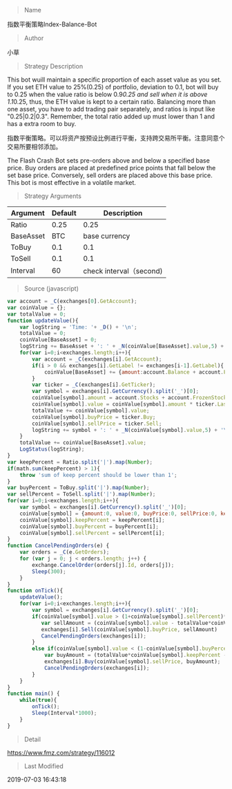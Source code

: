 
> Name

指数平衡策略Index-Balance-Bot

> Author

小草

> Strategy Description

This bot wuill maintain a specific proportion of each asset value as you set.
If you set ETH value to 25%(0.25) of portfolio, deviation to 0.1, bot will buy to 0.25 when the value ratio is below 0.9*0.25 and sell when it is above 1.1*0.25, thus, the ETH value is kept to a certain ratio.
Balancing more than one asset, you have to add trading pair separately, and ratios is input like "0.25|0.2|0.3".
Remember, the total ratio added up must lower than 1 and has a extra room to buy.

指数平衡策略。可以将资产按预设比例进行平衡，支持跨交易所平衡。注意同意个交易所要相邻添加。

The Flash Crash Bot sets pre-orders above and below a specified base price. Buy orders are placed at predefined price points that fall below the set base price. Conversely, sell orders are placed above this base price. This bot is most effective in a volatile market.

> Strategy Arguments



|Argument|Default|Description|
|----|----|----|
|Ratio|0.25|0.25|0.25|assets ratio(separate by "|")|
|BaseAsset|BTC|base currency|
|ToBuy|0.1|0.1|0.1|Deviation ratio to buy|
|ToSell|0.1|0.1|0.1|Deviation ratio to sell|
|Interval|60|check interval（second)|


> Source (javascript)

``` javascript
var account = _C(exchanges[0].GetAccount);
var coinValue = {};
var totalValue = 0;
function updateValue(){
    var logString = 'Time: '+ _D() + '\n';
    totalValue = 0;
    coinValue[BaseAsset] = 0;
    logString += BaseAsset + ': ' + _N(coinValue[BaseAsset].value,5) + '\n';
    for(var i=0;i<exchanges.length;i++){
        var account = _C(exchanges[i].GetAccount);
        if(i > 0 && exchanges[i].GetLabel != exchanges[i-1].GetLabel){
            coinValue[BaseAsset] += {amount:account.Balance + account.FrozenBalance, value:account.Balance + account.FrozenBalance};
        }
        var ticker = _C(exchanges[i].GetTicker);
        var symbol = exchanges[i].GetCurrency().split('_')[0];
        coinValue[symbol].amount = account.Stocks + account.FrozenStocks;
        coinValue[symbol].value = coinValue[symbol].amount * ticker.Last;
        totalValue += coinValue[symbol].value;
        coinValue[symbol].buyPrice = ticker.Buy;
        coinValue[symbol].sellPrice = ticker.Sell;
        logString += symbol + ': ' + _N(coinValue[symbol].value,5) + '\n'
    }
    totalValue += coinValue[BaseAsset].value;
    LogStatus(logString);
}
var keepPercent = Ratio.split('|').map(Number);
if(math.sum(keepPercent) > 1){
    throw 'sum of keep percent should be lower than 1';
}
var buyPercent = ToBuy.split('|').map(Number);
var sellPercent = ToSell.split('|').map(Number);
for(var i=0;i<exchanges.length;i++){
    var symbol = exchanges[i].GetCurrency().split('_')[0];
    coinValue[symbol] = {amount:0, value:0, buyPrice:0, sellPrice:0, keepPercent:0, buyPercent:0, sellPercent:0};
    coinValue[symbol].keepPercent = keepPercent[i];
    coinValue[symbol].buyPercent = buyPercent[i];
    coinValue[symbol].sellPercent = sellPercent[i];
}
function CancelPendingOrders(e) {
    var orders = _C(e.GetOrders);
    for (var j = 0; j < orders.length; j++) {
        exchange.CancelOrder(orders[j].Id, orders[j]);
        Sleep(300);
    }
}
function onTick(){
    updateValue();
    for(var i=0;i<exchanges.length;i++){
        var symbol = exchanges[i].GetCurrency().split('_')[0];
        if(coinValue[symbol].value > (1+coinValue[symbol].sellPercent)*totalValue*coinValue[symbol].keepPercent){
           var sellAmount = (coinValue[symbol].value - totalValue*coinValue[symbol].keepPercent)/coinValue[symbol].buyPrice
           exchanges[i].Sell(coinValue[symbol].buyPrice, sellAmount)
           CancelPendingOrders(exchanges[i]);
        }
        else if(coinValue[symbol].value < (1-coinValue[symbol].buyPercent)*totalValue*coinValue[symbol].keepPercent){
            var buyAmount = (totalValue*coinValue[symbol].keepPercent - coinValue[symbol].value)/coinValue[symbol].sellPrice
            exchanges[i].Buy(coinValue[symbol].sellPrice, buyAmount);
            CancelPendingOrders(exchanges[i]);
        }        
    }
}
function main() {
    while(true){
        onTick();
        Sleep(Interval*1000);
    }
}
```

> Detail

https://www.fmz.com/strategy/116012

> Last Modified

2019-07-03 16:43:18
